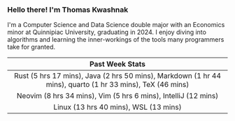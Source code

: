 
### Hello there! I'm Thomas Kwashnak

I'm a Computer Science and Data Science double major with an Economics
minor at Quinnipiac University, graduating in 2024.
I enjoy diving into algorithms and learning the inner-workings of the tools
many programmers take for granted.

| Past Week Stats |
| :---: |
| Rust (5 hrs 17 mins), Java (2 hrs 50 mins), Markdown (1 hr 44 mins), quarto (1 hr 33 mins), TeX (46 mins) |
| Neovim (8 hrs 34 mins), Vim (5 hrs 6 mins), IntelliJ (12 mins) |
| Linux (13 hrs 40 mins), WSL (13 mins) |

